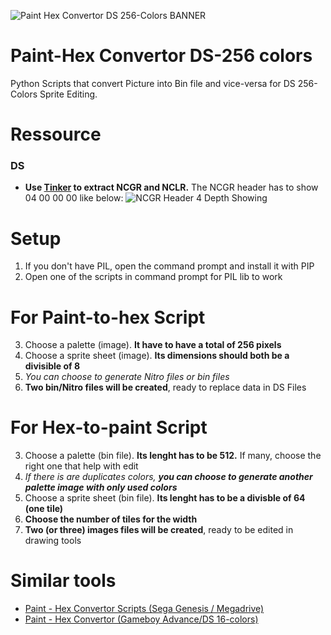 ![Paint Hex Convertor DS 256-Colors BANNER](https://github.com/zigaudrey/paint-hex-convertor-DS-256/assets/129554573/69e9857d-8435-48a3-8878-62009225af36)

# Paint-Hex Convertor DS-256 colors
Python Scripts that convert Picture into Bin file and vice-versa for DS 256-Colors Sprite Editing.

# Ressource
### DS
+ **Use [Tinker](https://www.romhacking.net/utilities/817/) to extract NCGR and NCLR.** The NCGR header has to show 04 00 00 00 like below:
![NCGR Header 4 Depth Showing](https://github.com/zigaudrey/paint-hex-convertor-DS-256/assets/129554573/294f6c04-cf5e-4192-b828-ae6b88f7d8e1)

# Setup
1. If you don't have PIL, open the command prompt and install it with PIP
1. Open one of the scripts in command prompt for PIL lib to work

# For Paint-to-hex Script
3. Choose a palette (image). **It have to have a total of 256 pixels**
4. Choose a sprite sheet (image). **Its dimensions should both be a divisible of 8**
5. _You can choose to generate Nitro files or bin files_
6. **Two bin/Nitro files will be created**, ready to replace data in DS Files

# For Hex-to-paint Script
3. Choose a palette (bin file). **Its lenght has to be 512.** If many, choose the right one that help with edit
4. _If there is are duplicates colors, **you can choose to generate another palette image with only used colors**_
5. Choose a sprite sheet (bin file). **Its lenght has to be a divisble of 64 (one tile)**
6. **Choose the number of tiles for the width**
6. **Two (or three) images files will be created**, ready to be edited in drawing tools

# Similar tools
+ [Paint - Hex Convertor Scripts (Sega Genesis / Megadrive)](https://github.com/zigaudrey/paint-hex-convertor-MSX)
+ [Paint - Hex Convertor (Gameboy Advance/DS 16-colors)](https://github.com/zigaudrey/paint-hex-convertor-GBA-DS)
